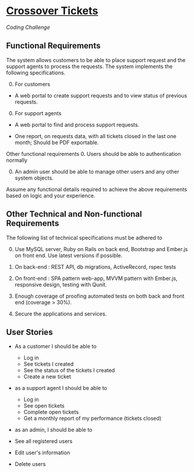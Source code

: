 # [Crossover Tickets](https://github.com/ThomasMarcel/crossover-tickets)
_Coding Challenge_  

## Functional Requirements

The system allows customers to be able to place support request and the support agents to process the requests. The system implements the following specifications.

0. For customers
 * A web portal to create support requests and to view status of previous requests.

0. For support agents

 * A web portal to find and process support requests.

 * One report, on requests data, with all tickets closed in the last one month; Should be PDF exportable.

Other functional requirements
0. Users should be able to authentication normally

0. An admin user should be able to manage other users and any other system objects.

Assume any functional details required to achieve the above requirements based on logic and your experience.

## Other Technical and Non-functional Requirements


The following list of technical specifications must be adhered to

0. Use MySQL server, Ruby on Rails on back end, Bootstrap and Ember.js on front end. Use latest versions if possible.

0. On back-end : REST API, db migrations, ActiveRecord, rspec tests

0. On front-end : SPA pattern web-app, MVVM pattern with Ember.js, responsive design, testing with Qunit.

0. Enough coverage of proofing automated tests on both back and front end (coverage > 30%).

0. Secure the applications and services.

## User Stories
* As a customer I should be able to
  * Log in
  * See tickets I created
  * See the status of the tickets I created
  * Create a new ticket


* as a support agent I should be able to
  * Log in
  * See open tickets
  * Complete open tickets
  * Get a monthly report of my performance (tickets closed)


*  as an admin, I should be able to
  * See all registered users
  * Edit user's information
  * Delete users
